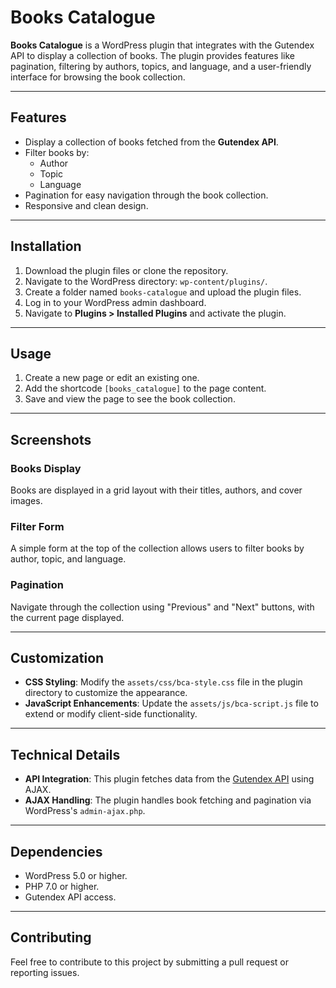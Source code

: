 # Books Catalogue

**Books Catalogue** is a WordPress plugin that integrates with the Gutendex API to display a collection of books. The plugin provides features like pagination, filtering by authors, topics, and language, and a user-friendly interface for browsing the book collection.

---

## Features
- Display a collection of books fetched from the **Gutendex API**.
- Filter books by:
  - Author
  - Topic
  - Language
- Pagination for easy navigation through the book collection.
- Responsive and clean design.

---

## Installation

1. Download the plugin files or clone the repository.
2. Navigate to the WordPress directory: `wp-content/plugins/`.
3. Create a folder named `books-catalogue` and upload the plugin files.
4. Log in to your WordPress admin dashboard.
5. Navigate to **Plugins > Installed Plugins** and activate the plugin.

---

## Usage


1. Create a new page or edit an existing one.
2. Add the shortcode `[books_catalogue]` to the page content.
3. Save and view the page to see the book collection.

---

## Screenshots

### Books Display
Books are displayed in a grid layout with their titles, authors, and cover images.

### Filter Form
A simple form at the top of the collection allows users to filter books by author, topic, and language.

### Pagination
Navigate through the collection using "Previous" and "Next" buttons, with the current page displayed.

---

## Customization

- **CSS Styling**: Modify the `assets/css/bca-style.css` file in the plugin directory to customize the appearance.
- **JavaScript Enhancements**: Update the `assets/js/bca-script.js` file to extend or modify client-side functionality.

---

## Technical Details

- **API Integration**: This plugin fetches data from the [Gutendex API](https://gutendex.com/books/) using AJAX.
- **AJAX Handling**: The plugin handles book fetching and pagination via WordPress's `admin-ajax.php`.

---

## Dependencies

- WordPress 5.0 or higher.
- PHP 7.0 or higher.
- Gutendex API access.

---

## Contributing

Feel free to contribute to this project by submitting a pull request or reporting issues. 
